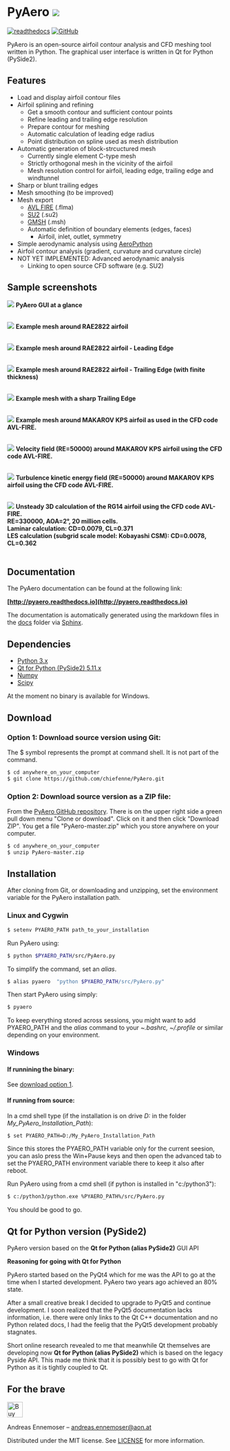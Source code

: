 
# PyAero ![](docs/images/RAE2822.png)

[![readthedocs](https://img.shields.io/badge/docs-latest-brightgreen.svg?style=flat)](https://pyaero.readthedocs.io/en/latest/?badge=latest)
[![GitHub](https://img.shields.io/github/license/mashape/apistatus.svg)](https://en.wikipedia.org/wiki/MIT_License)


PyAero is an open-source airfoil contour analysis and CFD meshing tool written in Python. The graphical user interface is written in Qt for Python (PySide2).

## Features

 - Load and display airfoil contour files
 - Airfoil splining and refining
   - Get a smooth contour and sufficient contour points
   - Refine leading and trailing edge resolution
   - Prepare contour for meshing
   - Automatic calculation of leading edge radius
   - Point distribution on spline used as mesh distribution
 - Automatic generation of block-strcuctured mesh
   - Currently single element C-type mesh
   - Strictly orthogonal mesh in the vicinity of the airfoil
   - Mesh resolution control for airfoil, leading edge, trailing edge and windtunnel
 - Sharp or blunt trailing edges
 - Mesh smoothing (to be improved)
 - Mesh export
   - [AVL FIRE](https://www.avl.com/fire) (.flma)
   - [SU2](https://su2code.github.io/) (.su2)
   - [GMSH](http://gmsh.info) (.msh)
   - Automatic definition of boundary elements (edges, faces)
     - Airfoil, inlet, outlet, symmetry
 - Simple aerodynamic analysis using [AeroPython](http://nbviewer.ipython.org/github/barbagroup/AeroPython/blob/master/lessons/11_Lesson11_vortexSourcePanelMethod.ipynb)
 - Airfoil contour analysis (gradient, curvature and curvature circle)
 - NOT YET IMPLEMENTED: Advanced aerodynamic analysis
   - Linking to open source CFD software (e.g. SU2)

## Sample screenshots

![](docs/images/gui_airfoil1_new.png)
**PyAero GUI at a glance**
<br><br>

![](docs/images/mesh_888x260_RAE2822.gif)
**Example mesh around RAE2822 airfoil**
<br><br>

![](docs/images/LE_mesh_888x382_RAE2822.png)
**Example mesh around RAE2822 airfoil - Leading Edge**
<br><br>

![](docs/images/TE_mesh_RAE2822.png)
**Example mesh around RAE2822 airfoil - Trailing Edge (with finite thickness)**
<br><br>

![](docs/images/TE_mesh_sharp.gif)
**Example mesh with a sharp Trailing Edge**
<br><br>

![](docs/images/MAKAROV_KPS_mesh.gif)
**Example mesh around MAKAROV KPS airfoil as used in the CFD code AVL-FIRE.**
<br><br>

![](docs/images/MAKAROV_KPS_Veloyity.gif)
**Velocity field (RE=50000) around MAKAROV KPS airfoil using the CFD code AVL-FIRE.**
<br><br>

![](docs/images/MAKAROV_KPS_TKE.gif)
**Turbulence kinetic energy field (RE=50000) around MAKAROV KPS airfoil using the CFD code AVL-FIRE.**
<br><br>

![](docs/movies/RG14_3D_laminar_Iso-Q_pressure.gif)
**Unsteady 3D calculation of the RG14 airfoil using the CFD code AVL-FIRE.**
<br>
**RE=330000, AOA=2°, 20 million cells.**
<br>
**Laminar calculation: CD=0.0079, CL=0.371**
<br>
**LES calculation (subgrid scale model: Kobayashi CSM): CD=0.0078, CL=0.362**
<br><br>

## Documentation

The PyAero documentation can be found at the following link:

**[http://pyaero.readthedocs.io](http://pyaero.readthedocs.io)**

The documentation is automatically generated using the markdown files in the [docs](https://github.com/chiefenne/PyAero/tree/master/docs) folder via [Sphinx](http://www.sphinx-doc.org/en/stable/index.html).

## Dependencies

 - [Python 3.x](https://www.python.org/)
 - [Qt for Python (PySide2) 5.11.x](https://www.qt.io/qt-for-python)
 - [Numpy](http://www.numpy.org/)
 - [Scipy](https://www.scipy.org/)

At the moment no binary is available for Windows.

## Download

### Option 1: Download source version using Git:
The $ symbol represents the prompt at command shell. It is not part of the command.

```bash
$ cd anywhere_on_your_computer
$ git clone https://github.com/chiefenne/PyAero.git
```

### Option 2: Download source version as a ZIP file:

From the [PyAero GitHub repository](https://github.com/chiefenne/PyAero). There is on the upper right side a green pull down menu "Clone or download". Click on it and then click "Download ZIP". You get a file "PyAero-master.zip" which you store anywhere on your computer.

```bash
$ cd anywhere_on_your_computer
$ unzip PyAero-master.zip
```

## Installation

After cloning from Git, or downloading and unzipping, set the environment variable for the PyAero installation path.

### Linux and Cygwin

```bash
$ setenv PYAERO_PATH path_to_your_installation
```

Run PyAero using:

```bash
$ python $PYAERO_PATH/src/PyAero.py
```

To simplify the command, set an *alias*.

```bash
$ alias pyaero  "python $PYAERO_PATH/src/PyAero.py"
```

Then start PyAero using simply:

```bash
$ pyaero
```

To keep everything stored across sessions, you might want to add PYAERO_PATH and the *alias* command to your *~.bashrc, ~/.profile* or similar depending on your environment.

### Windows

#### If runnining the binary:

See [download option 1](#option-1-download-windows-executable).

#### If running from source:

In a cmd shell type (if the installation is on drive *D:* in the folder *My_PyAero_Installation_Path*):

```bash
$ set PYAERO_PATH=D:/My_PyAero_Installation_Path
```

Since this stores the PYAERO_PATH variable only for the current seesion, you can aslo press the Win+Pause keys and then open the advanced tab to set the PYAERO_PATH environment variable there to keep it also after reboot.

Run PyAero using from a cmd shell (if python is installed in "c:/python3"):

```bash
$ c:/python3/python.exe %PYAERO_PATH%/src/PyAero.py
```

You should be good to go.

## Qt for Python version (PySide2)

PyAero version based on the **Qt for Python (alias PySide2)** GUI API

**Reasoning for going with Qt for Python**

PyAero started based on the PyQt4 which for me was the API to go at the time when I started development. PyAero two years ago achieved an 80% state.

After a small creative break I decided to upgrade to PyQt5 and continue development. I soon realized that the PyQt5 documentation lacks information, i.e. there were only links to the Qt C++ documentation and no Python related docs, I had the feelig that the PyQt5 development probably stagnates.

Short online research revealed to me that meanwhile Qt themselves are developing now **Qt for Python (alias PySide2)** which is based on the legacy Pyside API. This made me think that it is possibly best to go with Qt for Python as it is tightly coupled to Qt.

## For the brave

<a href='https://ko-fi.com/G2G6143T6' target='_blank'><img height='36' style='border:0px;height:36px;' src='https://az743702.vo.msecnd.net/cdn/kofi4.png?v=2' border='0' alt='Buy Me a Coffee at ko-fi.com' /></a>

Andreas Ennemoser – andreas.ennemoser@aon.at

Distributed under the MIT license. See [LICENSE](https://raw.githubusercontent.com/chiefenne/PyAero/master/LICENSE) for more information.
